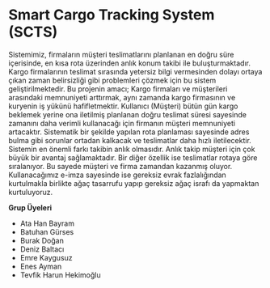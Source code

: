 # Smart Cargo Tracking System (SCTS)

Sistemimiz, firmaların müşteri teslimatlarını planlanan en doğru süre içerisinde, en kısa rota üzerinden
anlık konum takibi ile buluşturmaktadır. Kargo firmalarının teslimat sırasında yetersiz bilgi
vermesinden dolayı ortaya çıkan zaman belirsizliği gibi problemleri çözmek için bu sistem
geliştirilmektedir. Bu projenin amacı; Kargo firmaları ve müşterileri arasındaki memnuniyeti arttırmak,
aynı zamanda kargo firmasının ve kuryenin iş yükünü hafifletmektir. Kullanıcı (Müşteri) bütün gün
kargo beklemek yerine ona iletilmiş planlanan doğru teslimat süresi sayesinde zamanını daha verimli
kullanacağı için firmanın müşteri memnuniyeti artacaktır. Sistematik bir şekilde yapılan rota planlaması
sayesinde adres bulma gibi sorunlar ortadan kalkacak ve teslimatlar daha hızlı iletilecektir. Sistemin en
önemli farkı takibin anlık olmasıdır. Anlık takip müşteri için çok büyük bir avantaj sağlamaktadır. Bir
diğer özellik ise teslimatlar rotaya göre sıralanıyor. Bu sayede müşteri ve firma zamandan kazanmış
oluyor. Kullanacağımız e-imza sayesinde ise gereksiz evrak fazlalığından kurtulmakla birlikte ağaç
tasarrufu yapıp gereksiz ağaç israfı da yapmaktan kurtuluyoruz.

**Grup Üyeleri**

- Ata Han Bayram
- Batuhan Gürses
- Burak Doğan
- Deniz Baltacı
- Emre Kaygusuz
- Enes Ayman
- Tevfik Harun Hekimoğlu
